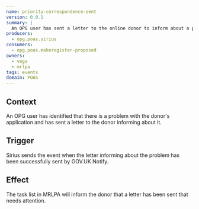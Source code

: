 ```yaml
---
name: priority-correspondence-sent
version: 0.0.1
summary: |
  An OPG user has sent a letter to the online donor to inform about a problem which needs attention.
producers:
  - opg.poas.sirius
consumers:
  - opg.poas.makeregister-proposed
owners:
  - vega
  - mrlpa
tags: events
domain: POAS
---
```


## Context

An OPG user has identified that there is a problem with the donor's application and has sent a letter to the donor informing about it.

## Trigger

Sirius sends the event when the letter informing about the problem has been successfully sent by GOV.UK Notify.

## Effect

The task list in MRLPA will inform the donor that a letter has been sent that needs attention.






